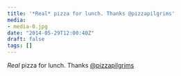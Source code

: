 ```yaml
---
title: '*Real* pizza for lunch. Thanks @pizzapilgrims'
media:
- media-0.jpg
date: "2014-05-29T12:00:40Z"
draft: false
tags: []
---
```

*Real* pizza for lunch. Thanks [@pizzapilgrims](https://instagram.com/pizzapilgrims)

